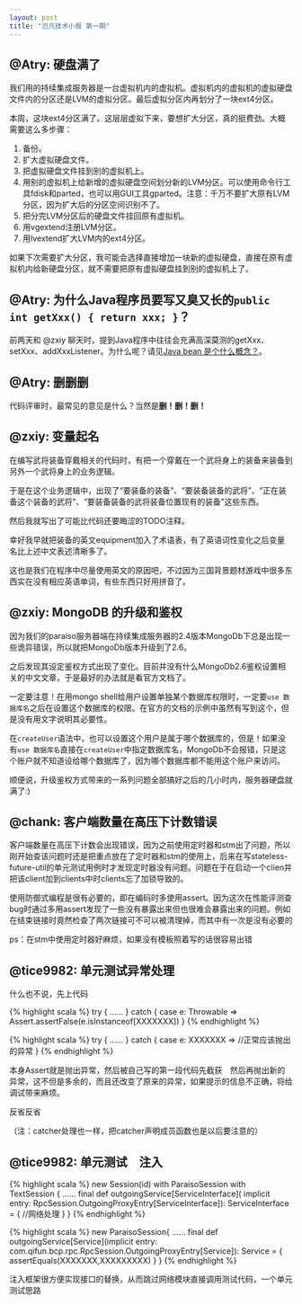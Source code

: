 ```yaml
---
layout: post
title: "岂凡技术小报 第一期"
---
```


## @Atry: 硬盘满了

我们用的持续集成服务器是一台虚拟机内的虚拟机。虚拟机内的虚拟机的虚拟硬盘文件内的分区还是LVM的虚拟分区。最后虚拟分区内再划分了一块ext4分区。

本周，这块ext4分区满了。这层层虚拟下来，要想扩大分区，真的挺费劲。大概需要这么多步骤：

 1. 备份。
 2. 扩大虚拟硬盘文件。
 3. 把虚拟硬盘文件挂到别的虚拟机上。
 4. 用别的虚拟机上给新增的虚拟硬盘空间划分新的LVM分区。可以使用命令行工具fdisk和parted，也可以用GUI工具gparted。注意：千万不要扩大原有LVM分区，因为扩大后的分区空间识别不了。
 5. 把分完LVM分区后的硬盘文件挂回原有虚拟机。
 6. 用vgextend注册LVM分区。
 7. 用lvextend扩大LVM内的ext4分区。

如果下次需要扩大分区，我可能会选择直接增加一块新的虚拟硬盘，直接在原有虚拟机内给新硬盘分区，就不需要把原有虚拟硬盘挂到别的虚拟机上了。

## @Atry: 为什么Java程序员要写又臭又长的`public int getXxx() { return xxx; }`？

前两天和 @zxiy 聊天时，提到Java程序中往往会充满高深莫测的getXxx、setXxx、addXxxListener。为什么呢？请见[Java bean 是个什么概念？](http://www.zhihu.com/question/19773379/answer/31625054)。

## @Atry: 删删删

代码评审时，最常见的意见是什么？当然是**删！删！删！**

## @zxiy: 变量起名

在编写武将装备穿戴相关的代码时，有把一个穿戴在一个武将身上的装备来装备到另外一个武将身上的业务逻辑。

于是在这个业务逻辑中，出现了“要装备的装备”、“要装备装备的武将”、“正在装备这个装备的武将”、“要装备装备的武将装备位置现有的装备”这些东西。

然后我就写出了可能比代码还要晦涩的TODO注释。

幸好我早就把装备的英文equipment加入了术语表，有了英语词性变化之后变量名比上述中文表述清晰多了。

这也是我们在程序中尽量使用英文的原因吧，不过因为三国背景题材游戏中很多东西实在没有相应英语单词，有些东西只好用拼音了。

## @zxiy: MongoDB 的升级和鉴权

因为我们的paraiso服务器端在持续集成服务器的2.4版本MongoDb下总是出现一些诡异错误，所以就把MongoDb版本升级到了2.6。

之后发现其设定鉴权方式出现了变化。目前并没有什么MongoDb2.6鉴权设置相关的中文文章，于是最好的办法就是看官方文档了。

一定要注意！在用mongo shell给用户设置单独某个数据库权限时，一定要`use 数据库名`之后在设置这个数据库的权限。在官方的文档的示例中虽然有写到这个，但是没有用文字说明其必要性。

在`createUser`语法中，也可以设置这个用户是属于哪个数据库的，但是！如果没有`use 数据库名`直接在`createUser`中指定数据库名，MongoDb不会报错，只是这个账户就不知道设给哪个数据库了，因为哪个数据库都不能用这个账户来访问。

顺便说，升级鉴权方式带来的一系列问题全部搞好之后的几小时内，服务器硬盘就满了:)

## @chank: 客户端数量在高压下计数错误

客户端数量在高压下计数会出现错误，因为之前使用定时器和stm出了问题，所以刚开始查该问题时还是把重点放在了定时器和stm的使用上，后来在写stateless-future-util的单元测试用例时才发现定时器没有问题。问题在于在启动一个clien并把该client加到clients中时clients忘了加锁导致的。 

使用防御式编程是很有必要的，即在编码时多使用assert。因为这次在性能评测查bug时通过多用assert发现了一些没有暴露出来但也很难会暴露出来的问题。例如在结束链接时竟然检查了两次链接可不可以被清理掉，而其中有一次是没有必要的

ps：在stm中使用定时器好麻烦，如果没有模板照着写的话很容易出错

## @tice9982: 单元测试异常处理

什么也不说，先上代码

{% highlight scala %}
    try {
      ……
    } catch {
      case e: Throwable => Assert.assertFalse(e.isInstanceof[XXXXXXX])
    }
{% endhighlight %}

{% highlight scala %}
    try {
      ……
    } catch {
      case e: XXXXXXX => //正常应该抛出的异常
    }
{% endhighlight %}

本身Assert就是抛出异常，然后被自己写的第一段代码先截获　然后再抛出新的异常，这不但是多余的，而且还改变了原来的异常，如果提示的信息不正确，将给调试带来麻烦。

反省反省

（注：catcher处理也一样，把catcher声明成员函数也是以后要注意的）

## @tice9982: 单元测试　注入

{% highlight scala %}
    new Session(id) with ParaisoSession with TextSession {
      ……
      final def outgoingService[ServiceInterface]( implicit entry: RpcSession.OutgoingProxyEntry[ServiceInterface]): ServiceInterface = {
        //网络处理
      }
    }
{% endhighlight %}

{% highlight scala %}
      new ParaisoSession{
        ……
      final def outgoingService[Service](implicit entry: com.qifun.bcp.rpc.RpcSession.OutgoingProxyEntry[Service]): Service = {
        assertEquals(XXXXXXX,XXXXXXXXX)
        }
      }
{% endhighlight %}

注入框架很方便实现接口的替换，从而跳过网络模块直接调用测试代码，一个单元测试思路
